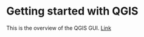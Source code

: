 # Getting started with QGIS

This is the overview of the QGIS GUI.  [Link](https://docs.qgis.org/testing/en/docs/user_manual/introduction/qgis_gui.html)

